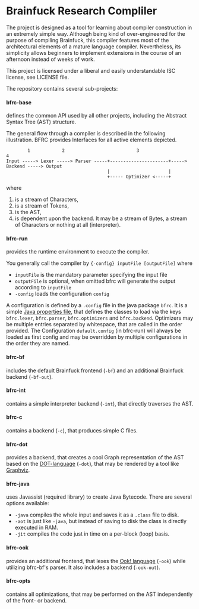 Brainfuck Research Compliler
============================

The project is designed as a tool for learning about compiler construction in an extremely simple way.
Although being kind of over-engineered for the purpose of compiling Brainfuck, this compiler features most of the architectural elements of a mature language compiler.
Nevertheless, its simplicity allows beginners to implement extensions in the course of an afternoon instead of weeks of work.

This project is licensed under a liberal and easily understandable ISC license, see LICENSE file.

The repository contains several sub-projects:
#### bfrc-base
defines the common API used by all other projects, including the Abstract Syntax Tree (AST) structure.

The general flow through a compiler is described in the following illustration.
BFRC provides Interfaces for all active elements depicted.

            1            2                           3                             4
    Input -----> Lexer -----> Parser -----+----------------------+-----> Backend -----> Output
                                          |                      |
                                          +----- Optimizer <-----+
where

1. is a stream of Characters,
2. is a stream of Tokens,
3. is the AST,
4. is dependent upon the backend. It may be a stream of Bytes, a stream of Characters or nothing at all (interpreter).

#### bfrc-run
provides the runtime environment to execute the compiler.

You generally call the compiler by `{-config} inputFile [outputFile]` where
* `inputFile` is the mandatory parameter specifying the input file
* `outputFile` is optional, when omitted bfrc will generate the output according to `inputFile`
* `-config` loads the configuration `config`

A configuration is defined by a `.config` file in the java package `bfrc`.
It is a simple [Java properties file](https://en.wikipedia.org/wiki/.properties), that defines the classes to load via the keys `bfrc.lexer`, `bfrc.parser`, `bfrc.optimizers` and `bfrc.backend`.
Optimizers may be multiple entries separated by whitespace, that are called in the order provided.
The Configuration `default.config` (in bfrc-run) will always be loaded as first config and may be overridden by multiple configurations in the order they are named.

#### bfrc-bf
includes the default Brainfuck frontend (`-bf`) and an additional Brainfuck backend (`-bf-out`).

#### bfrc-int
contains a simple interpreter backend (`-int`), that directly traverses the AST.

#### bfrc-c
contains a backend (`-c`), that produces simple C files.

#### bfrc-dot
provides a backend, that creates a cool Graph representation of the AST based on the [DOT-language](https://en.wikipedia.org/wiki/DOT_%28graph_description_language%29) (`-dot`), that may be rendered by a tool like [Graphviz](http://graphviz.org/).

#### bfrc-java
uses Javassist (required library) to create Java Bytecode. There are several options available:
* `-java` compiles the whole input and saves it as a `.class` file to disk.
* `-aot` is just like `-java`, but instead of saving to disk the class is directly executed in RAM.
* `-jit` compiles the code just in time on a per-block (loop) basis.

#### bfrc-ook
provides an additional frontend, that lexes the [Ook! language](http://www.dangermouse.net/esoteric/ook.html) (`-ook`) while utilizing bfrc-bf's parser. It also includes a backend (`-ook-out`).

#### bfrc-opts
contains all optimizations, that may be performed on the AST independently of the front- or backend.
